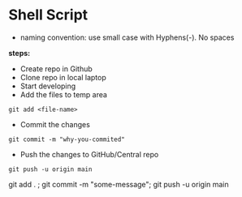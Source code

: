 # Shell Script

* naming convention: use small case with Hyphens(-). No spaces

**steps:**
* Create repo in Github
* Clone repo in local laptop
* Start developing
* Add the files to temp area
```
git add <file-name>
```

* Commit the changes
```
git commit -m "why-you-commited"
```

* Push the changes to GitHub/Central repo
```
git push -u origin main
```

git add . ; git commit -m "some-message"; git push -u origin main





































